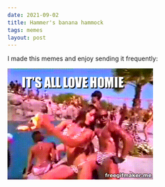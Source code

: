 ```yaml
---
date: 2021-09-02
title: Hammer's banana hammock
tags: memes
layout: post
---
```


I made this memes and enjoy sending it frequently:

![hammer](https://raw.githubusercontent.com/muneer78/muneer78.github.io/master/images/hammer.gif)
 
